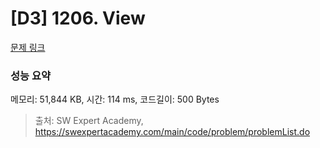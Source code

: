 # [D3] 1206. View

[문제 링크](https://swexpertacademy.com/main/code/problem/problemDetail.do?contestProbId=AV134DPqAA8CFAYh) 

### 성능 요약

메모리: 51,844 KB, 시간: 114 ms, 코드길이: 500 Bytes



> 출처: SW Expert Academy, https://swexpertacademy.com/main/code/problem/problemList.do